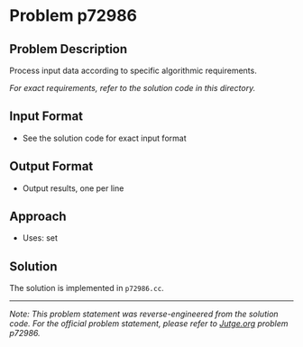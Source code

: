 # Problem p72986

## Problem Description

Process input data according to specific algorithmic requirements.

*For exact requirements, refer to the solution code in this directory.*

## Input Format

- See the solution code for exact input format

## Output Format

- Output results, one per line

## Approach

- Uses: set

## Solution

The solution is implemented in `p72986.cc`.

---

*Note: This problem statement was reverse-engineered from the solution code. For the official problem statement, please refer to [Jutge.org](https://jutge.org/) problem p72986.*
